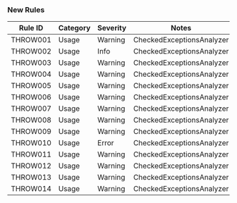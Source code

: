 
### New Rules
Rule ID | Category | Severity | Notes
--------|----------|----------|--------------------
THROW001 | Usage   | Warning  | CheckedExceptionsAnalyzer
THROW002 | Usage   | Info     | CheckedExceptionsAnalyzer
THROW003 | Usage   | Warning  | CheckedExceptionsAnalyzer
THROW004 | Usage   | Warning  | CheckedExceptionsAnalyzer
THROW005 | Usage   | Warning  | CheckedExceptionsAnalyzer
THROW006 | Usage   | Warning  | CheckedExceptionsAnalyzer
THROW007 | Usage   | Warning  | CheckedExceptionsAnalyzer
THROW008 | Usage   | Warning  | CheckedExceptionsAnalyzer
THROW009 | Usage   | Warning  | CheckedExceptionsAnalyzer
THROW010 | Usage   | Error    | CheckedExceptionsAnalyzer
THROW011 | Usage   | Warning  | CheckedExceptionsAnalyzer
THROW012 | Usage   | Warning  | CheckedExceptionsAnalyzer
THROW013 | Usage   | Warning  | CheckedExceptionsAnalyzer
THROW014 | Usage   | Warning  | CheckedExceptionsAnalyzer
